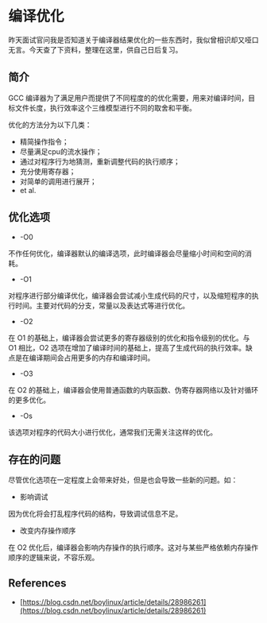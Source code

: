 # 编译优化

昨天面试官问我是否知道关于编译器结果优化的一些东西时，我似曾相识却又哑口无言。今天查了下资料，整理在这里，供自己日后复习。

## 简介

GCC 编译器为了满足用户而提供了不同程度的的优化需要，用来对编译时间，目标文件长度，执行效率这个三维模型进行不同的取舍和平衡。

优化的方法分为以下几类：

- 精简操作指令；
- 尽量满足cpu的流水操作；
- 通过对程序行为地猜测，重新调整代码的执行顺序；
- 充分使用寄存器；
- 对简单的调用进行展开；
- et al.

## 优化选项

- -O0

不作任何优化，编译器默认的编译选项，此时编译器会尽量缩小时间和空间的消耗。

- -O1

对程序进行部分编译优化，编译器会尝试减小生成代码的尺寸，以及缩短程序的执行时间。主要对代码的分支，常量以及表达式等进行优化。

- -O2

在 O1 的基础上，编译器会尝试更多的寄存器级别的优化和指令级别的优化。与 O1 相比，O2 选项在增加了编译时间的基础上，提高了生成代码的执行效率。缺点是在编译期间会占用更多的内存和编译时间。

- -O3

在 O2 的基础上，编译器会使用普通函数的内联函数、伪寄存器网络以及针对循环的更多优化。

- -Os

该选项对程序的代码大小进行优化，通常我们无需关注这样的优化。

## 存在的问题

尽管优化选项在一定程度上会带来好处，但是也会导致一些新的问题。如：

- 影响调试

因为优化将会打乱程序代码的结构，导致调试信息不足。

- 改变内存操作顺序

在 O2 优化后，编译器会影响内存操作的执行顺序。这对与某些严格依赖内存操作顺序的逻辑来说，不容乐观。



## References

- [https://blog.csdn.net/boylinux/article/details/28986261](https://blog.csdn.net/boylinux/article/details/28986261)
